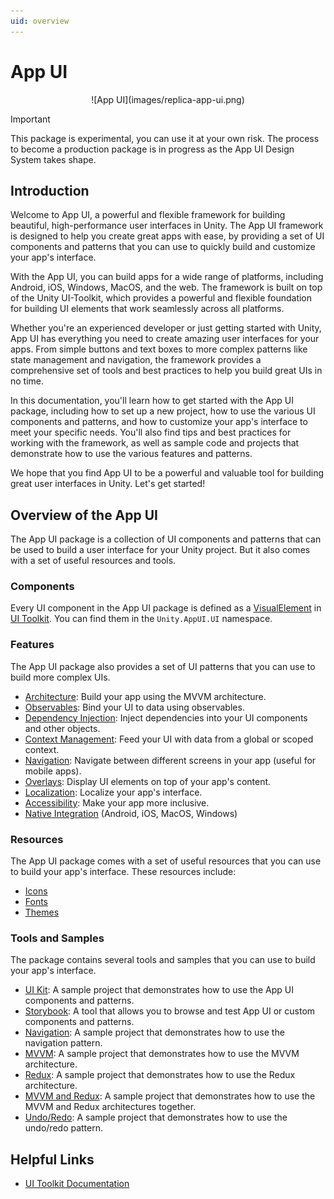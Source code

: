 ```yaml
---
uid: overview
---
```


# App UI

<p align="center">
![App UI](images/replica-app-ui.png)
</p>

> [!IMPORTANT]
> This package is experimental, you can use it at your own risk. The process to become a
production package is in progress as the App UI Design System takes shape.


## Introduction

Welcome to App UI, a powerful and flexible framework for building beautiful, high-performance user interfaces in Unity.
The App UI framework is designed to help you create great apps with ease, by providing a set of UI components and patterns that
you can use to quickly build and customize your app's interface.

With the App UI, you can build apps for a wide range of platforms, including Android, iOS, Windows, MacOS, and the web.
The framework is built on top of the Unity UI-Toolkit, which provides a powerful and flexible foundation for building UI elements that
work seamlessly across all platforms.

Whether you're an experienced developer or just getting started with Unity, App UI has everything you need to create amazing user interfaces for your apps.
From simple buttons and text boxes to more complex patterns like state management and navigation, the framework provides
a comprehensive set of tools and best practices to help you build great UIs in no time.

In this documentation, you'll learn how to get started with the App UI package, including how to set up a new project,
how to use the various UI components and patterns, and how to customize your app's interface to meet your specific needs.
You'll also find tips and best practices for working with the framework, as well as sample code and projects that demonstrate how to use the various features and patterns.

We hope that you find App UI to be a powerful and valuable tool for building great user interfaces in Unity.
Let's get started!


## Overview of the App UI

The App UI package is a collection of UI components and patterns that can be used to build a user interface for your Unity project.
But it also comes with a set of useful resources and tools.

### Components

Every UI component in the App UI package is defined as a [VisualElement](xref:UnityEngine.UIElements.VisualElement) in
[UI Toolkit](xref:UIElements). You can find them in the `Unity.AppUI.UI` namespace.

### Features

The App UI package also provides a set of UI patterns that you can use to build more complex UIs.
* [Architecture](xref:mvvm-intro): Build your app using the MVVM architecture.
* [Observables](xref:mvvm-observable): Bind your UI to data using observables.
* [Dependency Injection](xref:mvvm-di): Inject dependencies into your UI components and other objects.
* [Context Management](xref:contexts): Feed your UI with data from a global or scoped context.
* [Navigation](xref:navigation): Navigate between different screens in your app (useful for mobile apps).
* [Overlays](xref:overlays): Display UI elements on top of your app's content.
* [Localization](xref:localization): Localize your app's interface.
* [Accessibility](xref:accessibility): Make your app more inclusive.
* [Native Integration](xref:native-integration) (Android, iOS, MacOS, Windows)

### Resources

The App UI package comes with a set of useful resources that you can use to build your app's interface.
These resources include:
* [Icons](xref:iconography)
* [Fonts](xref:typography)
* [Themes](xref:theming)

### Tools and Samples

The package contains several tools and samples that you can use to build your app's interface.
* [UI Kit](xref:ui-kit): A sample project that demonstrates how to use the App UI components and patterns.
* [Storybook](xref:storybook): A tool that allows you to browse and test App UI or custom components and patterns.
* [Navigation](xref:navigation-sample): A sample project that demonstrates how to use the navigation pattern.
* [MVVM](xref:mvvm-sample): A sample project that demonstrates how to use the MVVM architecture.
* [Redux](xref:redux-sample): A sample project that demonstrates how to use the Redux architecture.
* [MVVM and Redux](xref:mvvm-redux-sample): A sample project that demonstrates how to use the MVVM and Redux architectures together.
* [Undo/Redo](xref:undo-redo-sample): A sample project that demonstrates how to use the undo/redo pattern.

## Helpful Links

* [UI Toolkit Documentation](xref:UIElements)
